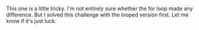 This one is a little tricky. I'm not entirely sure whether the for loop made any difference. But I solved this challenge with the looped version first. Let me know if it's just luck.
